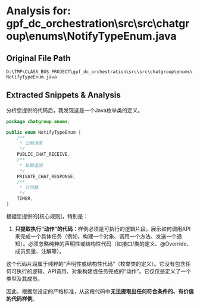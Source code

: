 # Analysis for: gpf_dc_orchestration\src\src\chatgroup\enums\NotifyTypeEnum.java

## Original File Path
`D:\TMP\CLASS_BUS_PROJECT\gpf_dc_orchestration\src\src\chatgroup\enums\NotifyTypeEnum.java`

## Extracted Snippets & Analysis
分析您提供的代码后，我发现这是一个Java枚举类的定义。

```java
package chatgroup.enums;

public enum NotifyTypeEnum {
	/**
	 * 公屏消息
	 */
	PUBLIC_CHAT_RECEIVE,
	/**
	 * 私聊返回
	 */
	PRIVATE_CHAT_RESPONSE,
	/**
	 * 计时器
	 */
	TIMER,
}
```

根据您提供的[核心规则]，特别是：

1.  **只提取执行“动作”的代码**：样例必须是可执行的逻辑片段，展示如何调用API来完成一个具体任务（例如，构建一个对象、调用一个方法、发送一个通知）。必须忽略纯粹的声明性或结构性代码（如接口/类的定义、@Override、成员变量、注解等）。

这个代码片段属于纯粹的“声明性或结构性代码”（枚举类的定义）。它没有包含任何可执行的逻辑、API调用、对象构建或任务完成的“动作”。它仅仅是定义了一个类型及其成员。

因此，根据您设定的严格标准，从这段代码中**无法提取出任何符合条件的、有价值的代码样例**。